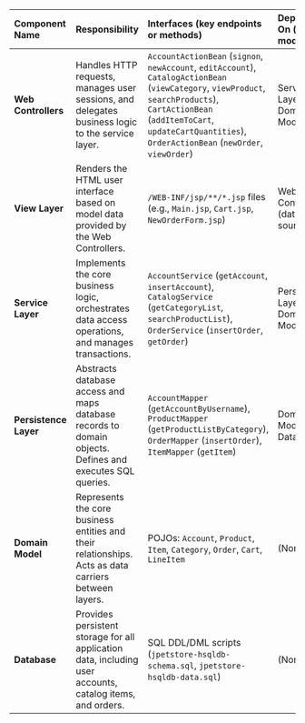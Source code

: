 | Component Name | Responsibility | Interfaces (key endpoints or methods) | Depends On (other modules) | Technologies (frameworks, DBs, patterns) |
| :--- | :--- | :--- | :--- | :--- |
| **Web Controllers** | Handles HTTP requests, manages user sessions, and delegates business logic to the service layer. | `AccountActionBean` (`signon`, `newAccount`, `editAccount`), `CatalogActionBean` (`viewCategory`, `viewProduct`, `searchProducts`), `CartActionBean` (`addItemToCart`, `updateCartQuantities`), `OrderActionBean` (`newOrder`, `viewOrder`) | Service Layer, Domain Model | Stripes, Spring (DI), Servlet API |
| **View Layer** | Renders the HTML user interface based on model data provided by the Web Controllers. | `/WEB-INF/jsp/**/*.jsp` files (e.g., `Main.jsp`, `Cart.jsp`, `NewOrderForm.jsp`) | Web Controllers (data source) | JSP, JSTL, Stripes Tags |
| **Service Layer** | Implements the core business logic, orchestrates data access operations, and manages transactions. | `AccountService` (`getAccount`, `insertAccount`), `CatalogService` (`getCategoryList`, `searchProductList`), `OrderService` (`insertOrder`, `getOrder`) | Persistence Layer, Domain Model | Spring Framework (@Service, @Transactional) |
| **Persistence Layer** | Abstracts database access and maps database records to domain objects. Defines and executes SQL queries. | `AccountMapper` (`getAccountByUsername`), `ProductMapper` (`getProductListByCategory`), `OrderMapper` (`insertOrder`), `ItemMapper` (`getItem`) | Domain Model, Database | MyBatis, MyBatis-Spring, SQL, Mapper Pattern |
| **Domain Model** | Represents the core business entities and their relationships. Acts as data carriers between layers. | POJOs: `Account`, `Product`, `Item`, `Category`, `Order`, `Cart`, `LineItem` | (None) | Java |
| **Database** | Provides persistent storage for all application data, including user accounts, catalog items, and orders. | SQL DDL/DML scripts (`jpetstore-hsqldb-schema.sql`, `jpetstore-hsqldb-data.sql`) | (None) | HSQLDB |